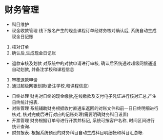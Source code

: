 # 财务管理


+ 科目维护
+ 现金收款管理
线下报名产生的现金课程订单经财务核对确认后, 系统自动生成现金日记账
1. 核对订单
2. 确认后,生成现金日记账
+ 退款审核及划款
对系统中的对款申请进行审核, 确认后系统通过超级网银通道自动划款, 并备注学校和课程信息
1. 审核退款申请
2. 通过超级网银划款(备注学校,和课程信息)
+ 日终处理
财务对日终的现金缴款,在线缴款及支付电子凭证进行核对汇总,产生日终统计报表.
+ 对账管理
系统辅助财务根据收付直通车返回的对账文件和前一日日终明细进行核对, 核对完成后进行对应的记账处理(需要明确财务科目设置)
+ 开票管理
财务根据订单号进行开票并标记, 系统可按客户名称, 时间区间进行统计查询.
+ 财务报表.
根据系统预设的财务科目自动生成科目明细帐和科目汇总帐.
